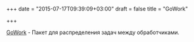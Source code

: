 +++
date = "2015-07-17T09:39:09+03:00"
draft = false
title = "GoWork"

+++

<p><a href="https://github.com/ryanskidmore/GoWork">GoWork</a>&nbsp;- Пакет для распределения задач между обработчиками.</p>

